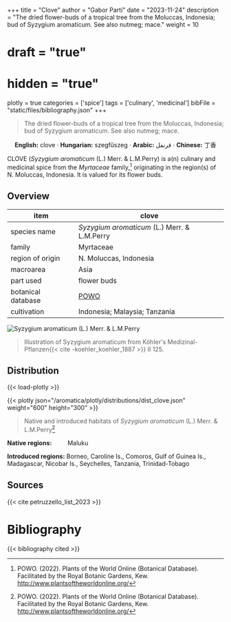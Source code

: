 +++
title = "Clove"
author = "Gabor Parti"
date = "2023-11-24"
description = "The dried flower-buds of a tropical tree from the Moluccas, Indonesia; bud of Syzygium aromaticum. See also nutmeg; mace."
weight = 10
# draft = "true"
# hidden = "true"
plotly = true
categories = ['spice']
tags = ['culinary', 'medicinal']
bibFile = "static/files/bibliography.json"
+++

>The dried flower-buds of a tropical tree from the Moluccas, Indonesia; bud of Syzygium aromaticum. See also nutmeg; mace.

<center>

**English:** clove · **Hungarian:** szegfűszeg · **Arabic:** <span class="arabic-text" dir="rtl">قرنفل</span> · **Chinese:** <span class="traditional-chinese-text">丁香</span> 

</center>

CLOVE (*Syzygium aromaticum* (L.) Merr. \& L.M.Perry) is a(n) culinary and medicinal spice from the *Myrtaceae* family,[^powo] originating in the region(s) of N. Moluccas, Indonesia. It is valued for its flower buds.

[^powo]: POWO. (2022). Plants of the World Online (Botanical Database). Facilitated by the Royal Botanic Gardens, Kew. http://www.plantsoftheworldonline.org/

## Overview

|       item       |                       clove                       |
|------------------|---------------------------------------------------|
|   species name   |   *Syzygium aromaticum* (L.) Merr. \& L.M.Perry   |
|      family      |                     Myrtaceae                     |
| region of origin |               N. Moluccas, Indonesia              |
|     macroarea    |                        Asia                       |
|     part used    |                    flower buds                    |
|botanical database|[POWO](https://powo.science.kew.org/taxon/601421-1)|
|    cultivation   |           Indonesia; Malaysia; Tanzania           |

![*Syzygium aromaticum* (L.) Merr. \& L.M.Perry](/images/illustrations/clove.png?width=40rem "Illustration of Syzygium aromaticum from Köhler's Medizinal-Pflanzen")

>Illustration of Syzygium aromaticum from Köhler's Medizinal-Pflanzen{{< cite -koehler_koehler_1887 >}} II 125.

## Distribution

{{< load-plotly >}}

{{< plotly json="/aromatica/plotly/distributions/dist_clove.json" weight="600" height="300" >}}

>Native and introduced habitats of *Syzygium aromaticum* (L.) Merr. \& L.M.Perry[^powo]

<p style="text-align:left;">

**Native regions:** &ensp; &ensp; &ensp; Maluku

**Introduced regions:** Borneo, Caroline Is., Comoros, Gulf of Guinea Is., Madagascar, Nicobar Is., Seychelles, Tanzania, Trinidad-Tobago

</p>

## Sources

{{< cite petruzzello_list_2023 >}}

# Bibliography

{{< bibliography cited >}}

